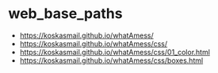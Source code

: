 # web_base_paths

* https://koskasmail.github.io/whatAmess/
* https://koskasmail.github.io/whatAmess/css/
* https://koskasmail.github.io/whatAmess/css/01_color.html
* https://koskasmail.github.io/whatAmess/css/boxes.html
